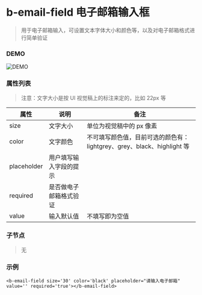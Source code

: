 # b-email-field 电子邮箱输入框
> 用于电子邮箱输入，可设置文本字体大小和颜色等，以及对电子邮箱格式进行简单验证

### DEMO
![DEMO](https://ohc0dpsgs.qnssl.com/image/service/serviceBanner.jpg)

### 属性列表
> 注意：文字大小是按 UI 视觉稿上的标注来定的，比如 22px 等

 属性         | 说明                   | 备注 
 ---         | ---                    | ---
 size        | 文字大小                | 单位为视觉稿中的 px 像素 
 color       | 文字颜色                | 不可填写颜色值，目前可选的颜色有：lightgrey、grey、black、highlight 等
 placeholder | 用户填写输入字段的提示    |
 required    | 是否做电子邮箱格式验证    |
 value       | 输入默认值              | 不填写即为空值   

### 子节点
>  无

### 示例
```
<b-email-field size='30' color='black' placeholder="请输入电子邮箱" value='' required='true'></b-email-field>
```
